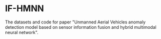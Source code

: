 # IF-HMNN
The datasets and code for paper "Unmanned Aerial Vehicles anomaly detection model based on sensor information fusion and hybrid multimodal neural network".
